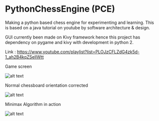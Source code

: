 # PythonChessEngine (PCE)
Making a python based chess engine for experimenting and learning. This is based on a java tutorial on youtube by software architecture 
& design.

GUI currently been made on Kivy framework hence this project has dependency on pygame and kivy with development in python 2.

Link : https://www.youtube.com/playlist?list=PLOJzCFLZdG4zk5d-1_ah2B4kqZSeIlWtt

Game screen

![alt text](https://raw.githubusercontent.com/arkitpatel/MyChessEngine/master/game/images/image1.png)

Normal chessboard orientation corrected

![alt text](https://raw.githubusercontent.com/arkitpatel/MyChessEngine/master/game/images/image2.png)

Minimax Algorithm in action


![alt text](https://raw.githubusercontent.com/arkitpatel/MyChessEngine/master/game/images/image3.png)
